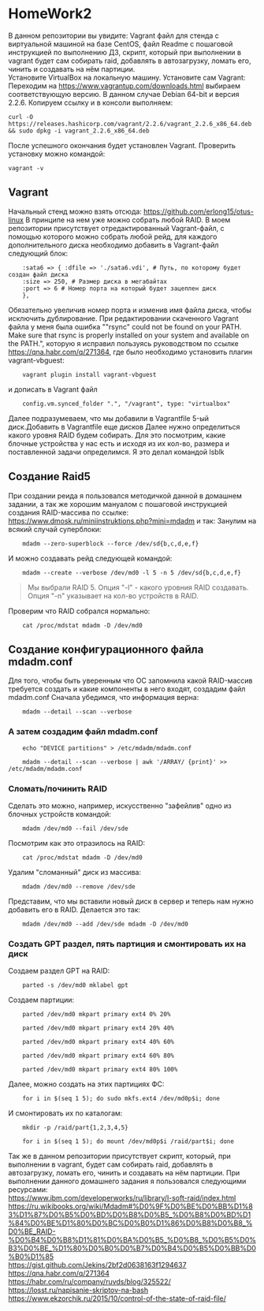 # HomeWork2
В данном репозитории вы увидите: Vagrant файл для стенда с виртуальной машиной на базе CentOS, файл Readme с пошаговой инструкцией по выполнению ДЗ, скрипт, который при выполнении в vagrant будет сам собирать raid, добавлять в автозагрузку, ломать его, чинить и создавать на нём партиции.<br>
Установите VirtualBox на локальную машину. Установите сам Vagrant: Переходим на https://www.vagrantup.com/downloads.html выбираем соответствующую версию. В данном случае Debian 64-bit и версия 2.2.6. Копируем ссылку и в консоли выполняем:

    curl -O https://releases.hashicorp.com/vagrant/2.2.6/vagrant_2.2.6_x86_64.deb && sudo dpkg -i vagrant_2.2.6_x86_64.deb

После успешного окончания будет установлен Vagrant.
Проверить установку можно командой:

    vagrant -v

## Vagrant

Начальный стенд можно взять отсюда: https://github.com/erlong15/otus-linux В принципе на нем уже можно собрать любой RAID.
В моем репозитории присутствует отредактированный Vagrant-файл, с помощью которого можно собрать любой рейд, для каждого дополнительного диска необходимо добавить в Vagrant-файл следующий блок:

        :sata6 => { :dfile => './sata6.vdi', # Путь, по которому будет создан файл диска 
        :size => 250, # Размер диска в мегабайтах 
        :port => 6 # Номер порта на который будет зацеплен диск 
        },

Обязательно увеличив номер порта и изменив имя файла диска, чтобы исключить дублирование.
При редактировании скаченного Vagrant файла у меня была ошибка ""rsync" could not be found on your PATH. Make sure that rsync
is properly installed on your system and available on the PATH.", которую я исправил пользуясь руководством по ссылке https://qna.habr.com/q/271364, где было необходимо установить плагин vagrant-vbguest:

        vagrant plugin install vagrant-vbguest

и дописать в Vagrant файл 

        config.vm.synced_folder ".", "/vagrant", type: "virtualbox"

Далее подразумеваем, что мы добавили в Vagrantfile 5-ый диск.Добавить в Vagrantfile еще дисков
Далее нужно определиться какого уровня RAID будем собирать. Для это посмотрим, какие блочные устройства у нас есть и исходя из их кол-во, размера и поставленной задачи определимся. Я это делал командой lsblk

## Создание Raid5

При создании реида я пользовался методичкой данной в домашнем задании, а так же хорошим мануалом с пошаговой инструкцией создания RAID-массива по ссылке: https://www.dmosk.ru/miniinstruktions.php?mini=mdadm
и так: 
Занулим на всякий случай суперблоки:

        mdadm --zero-superblock --force /dev/sd{b,c,d,e,f}

И можно создавать рейд следующей командой: 

        mdadm --create --verbose /dev/md0 -l 5 -n 5 /dev/sd{b,c,d,e,f}

>Мы выбрали RAID 5. Опция "-l" - какого уровния RAID создавать.
>Опция "-n" указывает на кол-во устройств в RAID.

Проверим что RAID собрался нормально: 

        cat /proc/mdstat mdadm -D /dev/md0

## Создание конфигурационного файла mdadm.conf

Для того, чтобы быть уверенным что ОС запомнила какой RAID-массив требуется создать и какие компоненты в него входят, создадим файл mdadm.conf Сначала убедимся, что информация верна: 

        mdadm --detail --scan --verbose

### А затем создадим файл mdadm.conf


        echo "DEVICE partitions" > /etc/mdadm/mdadm.conf

        mdadm --detail --scan --verbose | awk '/ARRAY/ {print}' >> /etc/mdadm/mdadm.conf

### Сломать/починить RAID

Сделать это можно, например, искусственно "зафейлив" одно из блочных устройств командой:

        mdadm /dev/md0 --fail /dev/sde

Посмотрим как это отразилось на RAID:

        cat /proc/mdstat mdadm -D /dev/md0

Удалим "сломанный" диск из массива:

        mdadm /dev/md0 --remove /dev/sde

Представим, что мы вставили новый диск в сервер и теперь нам нужно добавить его в RAID. Делается это так:

        mdadm /dev/md0 --add /dev/sde mdadm -D /dev/md0

### Создать GPT раздел, пять партиция и смонтировать их на диск

Создаем раздел GPT на RAID:

        parted -s /dev/md0 mklabel gpt

Создаем партиции:

        parted /dev/md0 mkpart primary ext4 0% 20%

        parted /dev/md0 mkpart primary ext4 20% 40%

        parted /dev/md0 mkpart primary ext4 40% 60%

        parted /dev/md0 mkpart primary ext4 60% 80%

        parted /dev/md0 mkpart primary ext4 80% 100%

Далее, можно создать на этих партициях ФС:

        for i in $(seq 1 5); do sudo mkfs.ext4 /dev/md0p$i; done

И смонтировать их по каталогам:

        mkdir -p /raid/part{1,2,3,4,5}

        for i in $(seq 1 5); do mount /dev/md0p$i /raid/part$i; done

Так же в данном репозитории присутствует скрипт, который, при выполнении в vagrant, будет сам собирать raid, добавлять в автозагрузку, ломать его, чинить и создавать на нём партиции.
При выполнении данного домашнего задания я пользовался следующими ресурсами:<br>
https://www.ibm.com/developerworks/ru/library/l-soft-raid/index.html<br>
https://ru.wikibooks.org/wiki/Mdadm#%D0%9F%D0%BE%D0%BB%D1%83%D1%87%D0%B5%D0%BD%D0%B8%D0%B5_%D0%B8%D0%BD%D1%84%D0%BE%D1%80%D0%BC%D0%B0%D1%86%D0%B8%D0%B8_%D0%BE_RAID-%D0%B4%D0%B8%D1%81%D0%BA%D0%B5_%D0%B8_%D0%B5%D0%B3%D0%BE_%D1%80%D0%B0%D0%B7%D0%B4%D0%B5%D0%BB%D0%B0%D1%85<br>
https://gist.github.com/Jekins/2bf2d0638163f1294637<br>
https://qna.habr.com/q/271364<br>
https://habr.com/ru/company/ruvds/blog/325522/<br>
https://losst.ru/napisanie-skriptov-na-bash<br>
https://www.ekzorchik.ru/2015/10/control-of-the-state-of-raid-file/<br>
